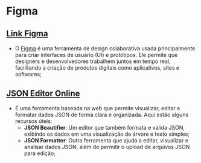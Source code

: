 # Figma

#### [<h2>Link Figma</h2>](https://www.figma.com/file/0ZsjwjsYlYd3timxqMWlbj/SANTANDER---Projeto-Web%2FMobile?type=design&node-id=1421%3A432&mode=design&t=6dPQuerScEQH0zAn-1) 

* O [Figma](https://www.figma.com/pt-br/) é uma ferramenta de design colaborativa usada principalmente para criar interfaces de usuário (UI) e protótipos. Ele permite que designers e desenvolvedores trabalhem juntos em tempo real, facilitando a criação de produtos digitais como aplicativos, sites e softwares;  

#### [<h2>JSON Editor Online</h2>](https://jsoneditoronline.org/)
* É uma ferramenta baseada na web que permite visualizar, editar e formatar dados JSON de forma clara e organizada. Aqui estão alguns recursos úteis:
    * **JSON Beautifier**: Um editor que também formata e valida JSON, exibindo os dados em uma visualização de árvore e texto simples;
    * **JSON Formatter**: Outra ferramenta que ajuda a editar, visualizar e analisar dados JSON, além de permitir o upload de arquivos JSON para edição;